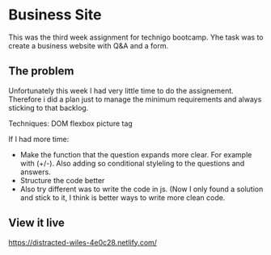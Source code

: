 # Business Site

This was the third week assignment for technigo bootcamp. 
Yhe task was to create a business website with Q&A and a form.

## The problem
Unfortunately this week I had very little time to do the assignement. Therefore i did a plan just to manage the minimum requirements and always sticking to that backlog. 

Techniques:
DOM
flexbox
picture tag 

If I had more time: 
* Make the function that the question expands more clear. For example with (+/-). 
Also adding so conditional styleling to the questions and answers.
* Structure the code better
* Also try different was to write the code in js. (Now I only found a solution and stick to it, I think is better ways to write more clean code.


## View it live
https://distracted-wiles-4e0c28.netlify.com/
